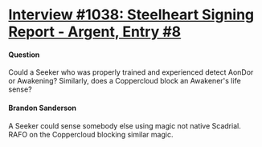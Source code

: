 # [Interview #1038: Steelheart Signing Report - Argent, Entry #8](https://www.theoryland.com/intvmain.php?i=1038#8)

#### Question

Could a Seeker who was properly trained and experienced detect AonDor or Awakening? Similarly, does a Coppercloud block an Awakener's life sense?

#### Brandon Sanderson

A Seeker could sense somebody else using magic not native Scadrial. RAFO on the Coppercloud blocking similar magic.

